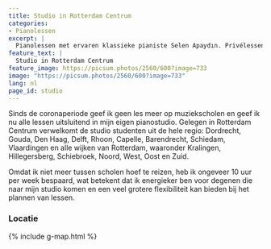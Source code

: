 ```yaml
---
title: Studio in Rotterdam Centrum
categories:
- Pianolessen
excerpt: |
  Pianolessen met ervaren klassieke pianiste Selen Apaydın. Privélessen voor alle niveaus, zowel in Rotterdam Centrum als online. Leer pianotechniek, muziektheorie en compositie onder begeleiding van een concertpianist. Ontwikkel je vaardigheden en versnel je pianoreis.
feature_text: |
  Studio in Rotterdam Centrum
feature_image: https://picsum.photos/2560/600?image=733
image: "https://picsum.photos/2560/600?image=733"
lang: nl
page_id: studio
---
```


Sinds de coronaperiode geef ik geen les meer op muziekscholen en geef ik nu alle lessen uitsluitend in mijn eigen pianostudio. Gelegen in Rotterdam Centrum verwelkomt de studio studenten uit de hele regio: Dordrecht, Gouda, Den Haag, Delft, Rhoon, Capelle, Barendrecht, Schiedam, Vlaardingen en alle wijken van Rotterdam, waaronder Kralingen, Hillegersberg, Schiebroek, Noord, West, Oost en Zuid.

Omdat ik niet meer tussen scholen hoef te reizen, heb ik ongeveer 10 uur per week bespaard, wat betekent dat ik energieker ben voor degenen die naar mijn studio komen en een veel grotere flexibiliteit kan bieden bij het plannen van lessen.

### Locatie

{% include g-map.html %}

